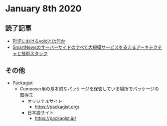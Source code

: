 # January 8th 2020
## 読了記事
- [PHPにおけるvoidとは何か](https://qiita.com/tadsan/items/154070f1ee4c7fe4ae47)
- [SmartNewsのサーバーサイドのすべて大規模サービスを支えるアーキテクチャと技術スタック](https://logmi.jp/tech/articles/321382)

## その他
- Packagist
    - Composer用の基本的なパッケージを保管している場所でパッケージの取得元
        - オリジナルサイト
            - https://packagist.org/
        - 日本語サイト
            - https://packagist.jp/

